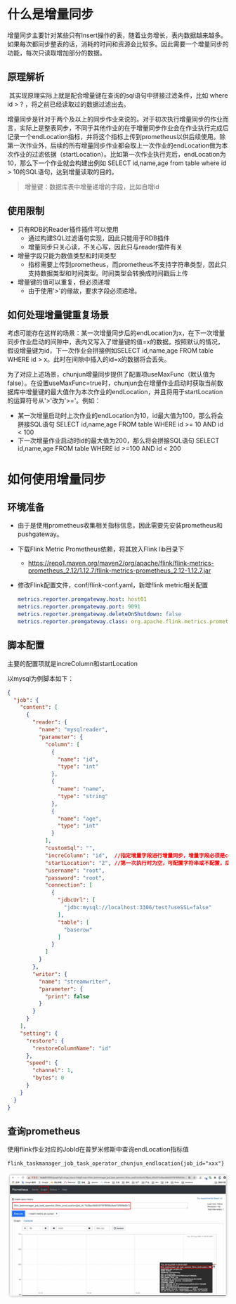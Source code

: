# 什么是增量同步

​	增量同步主要针对某些只有Insert操作的表，随着业务增长，表内数据越来越多。如果每次都同步整表的话，消耗的时间和资源会比较多。因此需要一个增量同步的功能，每次只读取增加部分的数据。

## 原理解析

​	其实现原理实际上就是配合增量键在查询的sql语句中拼接过滤条件，比如 where id > ? ，将之前已经读取过的数据过滤出去。

​	增量同步是针对于两个及以上的同步作业来说的。对于初次执行增量同步的作业而言，实际上是整表同步，不同于其他作业的在于增量同步作业会在作业执行完成后记录一个endLocation指标，并将这个指标上传到prometheus以供后续使用。除第一次作业外，后续的所有增量同步作业都会取上一次作业的endLocation做为本次作业的过滤依据（startLocation）。比如第一次作业执行完后，endLocation为10，那么下一个作业就会构建出例如 SELECT id,name,age from table where id > 10的SQL语句，达到增量读取的目的。

> 增量键：数据库表中增量递增的字段，比如自增id

## 使用限制

- 只有RDB的Reader插件插件可以使用
    - 通过构建SQL过滤语句实现，因此只能用于RDB插件
    - 增量同步只关心读，不关心写，因此只与reader插件有关
- 增量字段只能为数值类型和时间类型
    - 指标需要上传到prometheus，而prometheus不支持字符串类型，因此只支持数据类型和时间类型。时间类型会转换成时间戳后上传
- 增量键的值可以重复，但必须递增
    - 由于使用'>'的缘故，要求字段必须递增。

## 如何处理增量键重复场景

​	考虑可能存在这样的场景：某一次增量同步后的endLocation为x，在下一次增量同步作业启动的间隙中，表内又写入了增量键的值=x的数据。按照默认的情况，假设增量键为id，下一次作业会拼接例如SELECT id,name,age FROM table WHERE id > x。此时在间隙中插入的id=x的数据将会丢失。

​	为了对应上述场景，chunjun增量同步提供了配置项useMaxFunc（默认值为false）。在设置useMaxFunc=true时，chunjun会在增量作业启动时获取当前数据库中增量键的最大值作为本次作业的endLocation，并且将用于startLocation的运算符号从'>'改为'>='。例如：

- 某一次增量启动时上次作业的endLocation为10，id最大值为100，那么将会拼接SQL语句 SELECT id,name,age FROM table WHERE id >= 10 AND id < 100
- 下一次增量作业启动时id的最大值为200，那么将会拼接SQL语句 SELECT id,name,age FROM table WHERE id >=100 AND id < 200



# 如何使用增量同步

## 环境准备

- 由于是使用prometheus收集相关指标信息，因此需要先安装prometheus和pushgateway。

- 下载Flink Metric Prometheus依赖，将其放入Flink lib目录下

    - https://repo1.maven.org/maven2/org/apache/flink/flink-metrics-prometheus_2.12/1.12.7/flink-metrics-prometheus_2.12-1.12.7.jar

- 修改Flink配置文件，conf/flink-conf.yaml，新增flink metric相关配置

  ```yaml
  metrics.reporter.promgateway.host: host01
  metrics.reporter.promgateway.port: 9091
  metrics.reporter.promgateway.deleteOnShutdown: false
  metrics.reporter.promgateway.class: org.apache.flink.metrics.prometheus.PrometheusPushGatewayReporter
  ```

## 脚本配置

主要的配置项就是increColumn和startLocation

以mysql为例脚本如下：

```json
{
  "job": {
    "content": [
      {
        "reader": {
          "name": "mysqlreader",
          "parameter": {
            "column": [
              {
                "name": "id",
                "type": "int"
              },
              {
                "name": "name",
                "type": "string"
              },
              {
                "name": "age",
                "type": "int"
              }
            ],
            "customSql": "",
            "increColumn": "id",  //指定增量字段进行增量同步，增量字段必须是column存在的字段
            "startLocation": "2", //第一次执行时为空，可配置字符串或不配置，后续提交的作业使用prometheus中指标值
            "username": "root",
            "password": "root",
            "connection": [
              {
                "jdbcUrl": [
                  "jdbc:mysql://localhost:3306/test?useSSL=false"
                ],
                "table": [
                  "baserow"
                ]
              }
            ]
          }
        },
        "writer": {
          "name": "streamwriter",
          "parameter": {
            "print": false
          }
        }
      }
    ],
    "setting": {
      "restore": {
        "restoreColumnName": "id"
      },
      "speed": {
        "channel": 1,
        "bytes": 0
      }
    }
  }
}

```



## 查询prometheus

使用flink作业对应的JobId在普罗米修斯中查询endLocation指标值

```
flink_taskmanager_job_task_operator_chunjun_endlocation{job_id="xxx"}
```

![image-20220508231718458](../../website/src/images/doc/incremental/prometheus-search.png)
